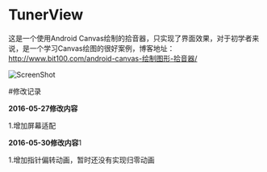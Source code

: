# TunerView

这是一个使用Android Canvas绘制的拾音器，只实现了界面效果，对于初学者来说，是一个学习Canvas绘图的很好案例，博客地址：http://www.bit100.com/android-canvas-绘制图形-拾音器/

 ![ScreenShot](http://www.bit100.com/.zhongzilu/image/TunerView_preview.png)

#修改记录 

**2016-05-27修改内容**

1.增加屏幕适配

**2016-05-30修改内容**1

1.增加指针偏转动画，暂时还没有实现归零动画

